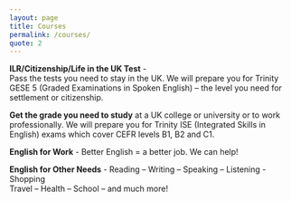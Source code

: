 ```yaml
---
layout: page
title: Courses
permalink: /courses/
quote: 2
---
```


**ILR/Citizenship/Life in the UK Test** -	
Pass the tests you need to stay in the UK. We will prepare you for Trinity GESE 5 (Graded Examinations in Spoken English) – the level you need for settlement or citizenship.
	
 **Get the grade you need to study** at a UK college or university or to work professionally. We will prepare you for Trinity ISE (Integrated Skills in English) exams which cover CEFR levels B1, B2 and C1.

**English for Work**	- Better English = a better job.  We can help!

**English for Other Needs**	- Reading – Writing – Speaking – Listening -
Shopping <br>
Travel – Health – School – and much more!